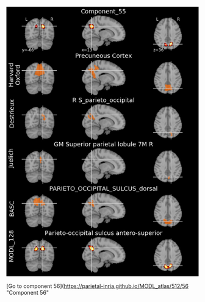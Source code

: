 


![55](preliminary/55.jpg "Component 55")

[Go to component 56](https://parietal-inria.github.io/MODL_atlas/512/56 "Component 56"